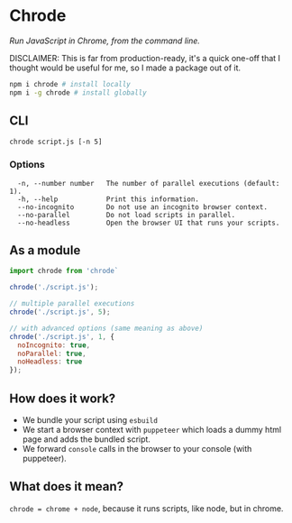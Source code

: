 # Chrode

_Run JavaScript in Chrome, from the command line._

DISCLAIMER: This is far from production-ready, it's a quick one-off that I thought would be useful for me, so I made a package out of it.

```sh
npm i chrode # install locally
npm i -g chrode # install globally
```

## CLI

```sh
chrode script.js [-n 5]
```

### Options

```
  -n, --number number   The number of parallel executions (default: 1).
  -h, --help            Print this information.
  --no-incognito        Do not use an incognito browser context.
  --no-parallel         Do not load scripts in parallel.
  --no-headless         Open the browser UI that runs your scripts.
```

## As a module

```js
import chrode from 'chrode`

chrode('./script.js');

// multiple parallel executions
chrode('./script.js', 5);

// with advanced options (same meaning as above)
chrode('./script.js', 1, {
  noIncognito: true,
  noParallel: true,
  noHeadless: true
});
```

## How does it work?

- We bundle your script using `esbuild`
- We start a browser context with `puppeteer` which loads a dummy html page and adds the bundled script.
- We forward `console` calls in the browser to your console (with puppeteer).

## What does it mean?

`chrode = chrome + node`, because it runs scripts, like node, but in chrome.
